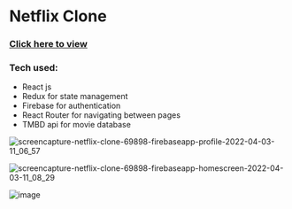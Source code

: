 # Netflix Clone
### [Click here to view](https://netflix-clone-69898.firebaseapp.com/)
### Tech used:
* React js
* Redux for state management
* Firebase for authentication
* React Router for navigating between pages
* TMBD api for movie database

![screencapture-netflix-clone-69898-firebaseapp-profile-2022-04-03-11_06_57](https://user-images.githubusercontent.com/72123368/161413467-f915d3fd-360d-4620-b392-78e4acf98b4f.png)

![screencapture-netflix-clone-69898-firebaseapp-homescreen-2022-04-03-11_08_29](https://user-images.githubusercontent.com/72123368/161413536-35fc02c7-5aa0-43c8-850d-001e81a2787b.png)

![image](https://user-images.githubusercontent.com/72123368/161413459-dbea455b-c1d6-4b6e-953c-74e34c63dab7.png)

    
    

